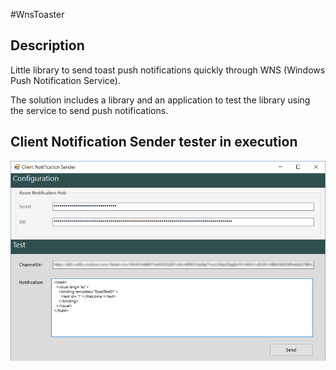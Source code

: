 #WnsToaster

## Description
Little library to send toast push notifications quickly through WNS (Windows Push Notification Service).

The solution includes a library and an application to test the library using the service to send push notifications.


## Client Notification Sender tester in execution
![screenshot](https://raw.githubusercontent.com/J0rgeSerran0/WnsToaster/master/ClientNotificationSender.png)
